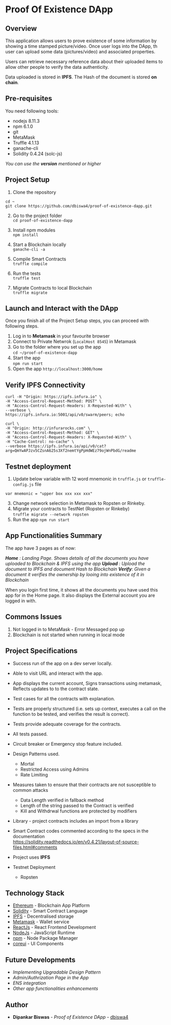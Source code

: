 # Proof Of Existence DApp

## Overview
This application allows users to prove existence of some information by showing a time stamped picture/video. Once user logs into the DApp, th user can upload some data (pictures/video) and associated properties.

Users can retrieve necessary reference data about their uploaded items to allow other people to verify the data authenticity.

Data uploaded is stored in **IPFS**. The Hash of the document is stored **on chain**.

## Pre-requisites
You need following tools:

* nodejs 8.11.3
* npm 6.1.0
* git
* MetaMask
* Truffle 4.1.13
* ganache-cli
* Solidity 0.4.24 (solc-js)

_You can use the **version** mentioned or higher_

## Project Setup
1. Clone the repository <br />
```
cd ~
git clone https://github.com/dbiswa4/proof-of-existence-dapp.git
```

2. Go to the project folder <br />
```cd proof-of-existence-dapp```

3. Install npm modules <br />
```npm install```

4. Start a Blockchain locally <br />
```ganache-cli -a```

5. Compile Smart Contracts <br />
```truffle compile```

6. Run the tests <br />
```truffle test```

7. Migrate Contracts to local Blockchain <br />
```truffle migrate```

## Launch and Interact with the DApp
Once you finish all of the Project Setup steps, you can proceed with following steps.
1. Log in to **Metamask** in your favourite browser
2. Connect to Private Netwrok (```LocalHost 8545```) in Metamask
3. Go to the folder where you set up the app <br />
```cd ~/proof-of-existence-dapp```
4. Start the app <br />
```npm run start```
5. Open the app
```http://localhost:3000/home```

## Verify IPFS Connectivity
```
curl -H "Origin: https://ipfs.infura.io" \
-H "Access-Control-Request-Method: POST" \
-H "Access-Control-Request-Headers: X-Requested-With" \
--verbose \
https://ipfs.infura.io:5001/api/v0/swarm/peers; echo	

curl \
-H "Origin: http://infurarocks.com" \
-H "Access-Control-Request-Method: GET" \
-H "Access-Control-Request-Headers: X-Requested-With" \
-H "Cache-Control: no-cache" \
--verbose https://ipfs.infura.io/api/v0/cat?arg=QmYwAPJzv5CZsnA625s3Xf2nemtYgPpHdWEz79ojWnPbdG/readme
```

## Testnet deployment
1. Update below variable with 12 word mnemonic in ```truffle.js``` or ```truffle-config.js``` file <br />

```var mnemonic = "upper box xxx xxx xxx"```

3. Change network selection in Metamask to Ropsten or Rinkeby. 
4. Migrate your contracts to TestNet (Ropsten or Rinkeby) <br />
```truffle migrate --network ropsten```
4. Run the app 
```npm run start``` 

## App Functionalities Summary
The app have 3 pages as of now:

_**Home** : Landing Page. Shows details of all the documents you have uploaded to Blockchain & IPFS using the app_
_**Upload** : Upload the document to IPFS and document Hash to Blockchain_
_**Verify**: Given a document it verifies the ownership by looing into existence of it in Blockchain_

When you login first time, it shows all the documents you have used this app for in the Home page. It also displays the External account you are logged in with.

## Commons Issues
1. Not logged in to MetaMask - Error Messaged pop up
2. Blockchain is not started when running in local mode


## Project Specifications
* Success run of the app on a dev server locally.
* Able to visit URL and interact with the app.
* App displays the current account, Signs transactions using metamask, Reflects updates to to the contract state.
* Test cases for all the contracts with explanation.
* Tests are properly structured (i.e. sets up context, executes a call on  the function to be tested, and verifies the result is correct).
* Tests provide adequate coverage for the contracts.
* All tests passed.

* Circuit breaker or Emergency stop feature included.
* Design Patterns used.
    * Mortal
    * Restricted Access using Admins
    * Rate Limiting

* Measures taken to ensure that their contracts are not susceptible to common attacks
    * Data Length verified in fallback method
    * Length of the string passed to the Contract is verified
    * Kill and Withdrwal functions are protected by modifiers

* Library - project contracts includes an import from a library
* Smart Contract codes commented according to the specs in the documentation <br /> https://solidity.readthedocs.io/en/v0.4.21/layout-of-source-files.html#comments

* Project uses **IPFS**
* Testnet Deployment
    * Ropsten

## Technology Stack

* [Ethereum](https://www.ethereum.org/) - Blockchain App Platform
* [Solidity](https://solidity.readthedocs.io/en/latest/) - Smart Contract Language
* [IPFS](https://reactjs.org/docs/getting-started.html) - Decentralised storage
* [Metamask](https://metamask.io/) - Wallet service
* [ReactJs](https://reactjs.org/docs/getting-started.html) - React Frontend Development 
* [NodeJs](https://nodejs.org/en/) - JavaScript Runtime
* [npm](https://www.npmjs.com/) - Node Package Manager
* [coreui](https://coreui.io/v1/docs/getting-started/introduction/#reactjs) - UI Components


## Future Developments
* _Implementing Upgradable Design Pattern_
* _Admin/Authrization Page in the App_
* _ENS integration_
* _Other app functionalities enhancements_

## Author
* **Dipankar Biswas** - *Proof of Existence DApp* - [dbiswa4](https://github.com/dbiswa4)
